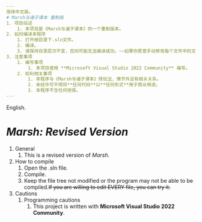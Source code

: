 ```yaml
---
简体中文版。
# Marsh与诸子课本 重制版
1. 项目综述
	1. 本项目是《Marsh与诸子课本》的一个重制版本。
2. 如何编译本程序
    1. 打开根目录下.sln文件。
	2. 编译。
	3. 请保持目录层次不变，否则可能无法编译成功。~~如果你愿意手动修改每个文件中的文件引用的话，请忽略本条。~~
3. 注意事项
	1. 编写事项
		1. 本项目使用 **Microsoft Visual Studio 2022 Community** 编写。
	2. 权利相关事项
		1. 本程序与《Marsh与诸子课本》除玩法、情节外没有相关关系。
		2. 未经许可不得将**任何代码**以**任何形式**用于商业用途。
		3. 本程序不含任何担保。
---
```

English.
# ___Marsh: Revised Version___
1. General
    1. This is a revised version of _Marsh_.
2. How to compile
    1. Open the .sln file.
    2. Compile.
    3. Keep the file tree not modified or the program may not be able to be compiled.~~If you are willing to edit EVERY file, you can try it.~~
3. Cautions
    1. Programming cautions
        1. This project is written with **Microsoft Visual Studio 2022 Community**.
